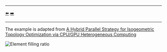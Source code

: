 ***
[⬅️](../006/README.md "Previous example")
[➡️](../008/README.md "Next example")
***

The example is adapted from [A Hybrid Parallel Strategy for Isogeometric Topology Optimization via CPU/GPU Heterogeneous Computing](https://doi.org/10.32604/cmes.2023.029177)

![Element filling ratio](efratio.gif)
